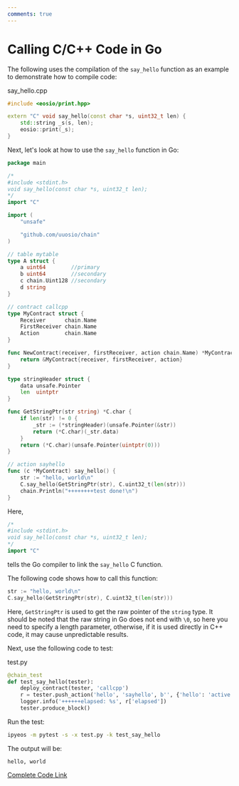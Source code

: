 ```yaml
---
comments: true
---
```


# Calling C/C++ Code in Go

The following uses the compilation of the `say_hello` function as an example to demonstrate how to compile code:

say_hello.cpp

```cpp
#include <eosio/print.hpp>

extern "C" void say_hello(const char *s, uint32_t len) {
    std::string _s(s, len);
    eosio::print(_s);
}
```

Next, let's look at how to use the `say_hello` function in Go:

```go
package main

/*
#include <stdint.h>
void say_hello(const char *s, uint32_t len);
*/
import "C"

import (
	"unsafe"

	"github.com/uuosio/chain"
)

// table mytable
type A struct {
	a uint64        //primary
	b uint64        //secondary
	c chain.Uint128 //secondary
	d string
}

// contract callcpp
type MyContract struct {
	Receiver      chain.Name
	FirstReceiver chain.Name
	Action        chain.Name
}

func NewContract(receiver, firstReceiver, action chain.Name) *MyContract {
	return &MyContract{receiver, firstReceiver, action}
}

type stringHeader struct {
	data unsafe.Pointer
	len  uintptr
}

func GetStringPtr(str string) *C.char {
	if len(str) != 0 {
		_str := (*stringHeader)(unsafe.Pointer(&str))
		return (*C.char)(_str.data)
	}
	return (*C.char)(unsafe.Pointer(uintptr(0)))
}

// action sayhello
func (c *MyContract) say_hello() {
	str := "hello, world\n"
	C.say_hello(GetStringPtr(str), C.uint32_t(len(str)))
	chain.Println("++++++++test done!\n")
}
```

Here,

```go
/*
#include <stdint.h>
void say_hello(const char *s, uint32_t len);
*/
import "C"
```

tells the Go compiler to link the `say_hello` C function.

The following code shows how to call this function:

```go
str := "hello, world\n"
C.say_hello(GetStringPtr(str), C.uint32_t(len(str)))
```

Here, `GetStringPtr` is used to get the raw pointer of the `string` type. It should be noted that the raw string in Go does not end with `\0`, so here you need to specify a length parameter, otherwise, if it is used directly in C++ code, it may cause unpredictable results.

Next, use the following code to test:

test.py

```python
@chain_test
def test_say_hello(tester):
    deploy_contract(tester, 'callcpp')
    r = tester.push_action('hello', 'sayhello', b'', {'hello': 'active'})
    logger.info('++++++elapsed: %s', r['elapsed'])
    tester.produce_block()
```

Run the test:

```bash
ipyeos -m pytest -s -x test.py -k test_say_hello
```

The output will be:

```
hello, world
```

[Complete Code Link](https://github.com/learnforpractice/gscdk-book/tree/master/examples/callcpp)

